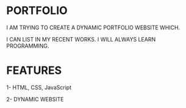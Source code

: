 # PORTFOLIO

I AM TRYING TO CREATE A DYNAMIC PORTFOLIO WEBSITE WHICH.

I CAN LIST IN MY RECENT WORKS. I WILL ALWAYS LEARN PROGRAMMING.

# FEATURES

1- HTML, CSS, JavaScript

2- DYNAMIC WEBSITE

<!-- STILL WORKING -->
